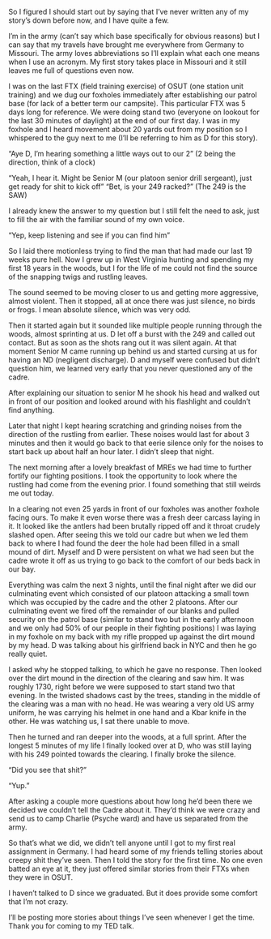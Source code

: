 So I figured I should start out by saying that I’ve never written any of my story’s down before now, and I have quite a few. 

I’m in the army (can’t say which base specifically for obvious reasons) but I can say that my travels have brought me everywhere from Germany to Missouri. The army loves abbreviations so I’ll explain what each one means when I use an acronym. My first story takes place in Missouri and it still leaves me full of questions even now. 

I was on the last FTX (field training exercise) of OSUT (one station unit training) and we dug our foxholes immediately after establishing our patrol base (for lack of a better term our campsite). This particular FTX was 5 days long for reference. We were doing stand two (everyone on lookout for the last 30 minutes of daylight) at the end of our first day. I was in my foxhole and I heard movement about 20 yards out from my position so I whispered to the guy next to me (I’ll be referring to him as D for this story). 

“Aye D, I’m hearing something a little ways out to our 2” (2 being the direction, think of a clock)

“Yeah, I hear it. Might be Senior M (our platoon senior drill sergeant), just get ready for shit to kick off” 
“Bet, is your 249 racked?” (The 249 is the SAW)

I already knew the answer to my question but I still felt the need to ask, just to fill the air with the familiar sound of my own voice. 

“Yep, keep listening and see if you can find him”

So I laid there motionless trying to find the man that had made our last 19 weeks pure hell. Now I grew up in West Virginia hunting and spending my first 18 years in the woods, but I for the life of me could not find the source of the snapping twigs and rustling leaves. 

The sound seemed to be moving closer to us and getting more aggressive, almost violent. Then it stopped, all at once there was just silence, no birds or frogs. I mean absolute silence, which was very odd. 

Then it started again but it sounded like multiple people running through the woods, almost sprinting at us. D let off a burst with the 249 and called out contact. But as soon as the shots rang out it was silent again. At that moment Senior M came running up behind us and started cursing at us for having an ND (negligent discharge). D and myself were confused but didn’t question him, we learned very early that you never questioned any of the cadre. 

After explaining our situation to senior M he shook his head and walked out in front of our position and looked around with his flashlight and couldn’t find anything. 

Later that night I kept hearing scratching and grinding noises from the direction of the rustling from earlier. These noises would last for about 3 minutes and then it would go back to that eerie silence only for the noises to start back up about half an hour later. I didn’t sleep that night. 

The next morning after a lovely breakfast of MREs we had time to further fortify our fighting positions. I took the opportunity to look where the rustling had come from the evening prior. I found something that still weirds me out today. 

In a clearing not even 25 yards in front of our foxholes was another foxhole facing ours. To make it even worse there was a fresh deer carcass laying in it. It looked like the antlers had been brutally ripped off and it throat crudely slashed open. After seeing this we told our cadre but when we led them back to where I had found the deer the hole had been filled in a small mound of dirt. Myself and D were persistent on what we had seen but the cadre wrote it off as us trying to go back to the comfort of our beds back in our bay. 

Everything was calm the next 3 nights, until the final night after we did our culminating event which consisted of our platoon attacking a small town which was occupied by the cadre and the other 2 platoons. After our culminating event we fired off the remainder of our blanks and pulled security on the patrol base (similar to stand two but in the early afternoon and we only had 50% of our people in their fighting positions) I was laying in my foxhole on my back with my rifle propped up against the dirt mound by my head. D was talking about his girlfriend back in NYC and then he go really quiet. 

I asked why he stopped talking, to which he gave no response. Then looked over the dirt mound in the direction of the clearing and saw him. It was roughly 1730, right before we were supposed to start stand two that evening. In the twisted shadows cast by the trees, standing in the middle of the clearing was a man with no head. He was wearing a very old US army uniform, he was carrying his helmet in one hand and a Kbar knife in the other. He was watching us, I sat there unable to move. 

Then he turned and ran deeper into the woods,  at a full sprint. After the longest 5 minutes of my life I finally looked over at D, who was still laying with his 249 pointed towards the clearing. I finally broke the silence. 

“Did you see that shit?”

“Yup.” 

After asking a couple more questions about how long he’d been there we decided we couldn’t tell the Cadre about it. They’d think we were crazy and send us to camp Charlie (Psyche ward) and have us separated from the army. 

So that’s what we did, we didn’t tell anyone until I got to my first real assignment in Germany. I had heard some of my friends telling stories about creepy shit they’ve seen. Then I told the story for the first time. No one even batted an eye at it, they just offered similar stories from their FTXs when they were in OSUT. 

I haven’t talked to D since we graduated. But it does provide some comfort that I’m not crazy. 

I’ll be posting more stories about things I’ve seen whenever I get the time. Thank you for coming to my TED talk. 